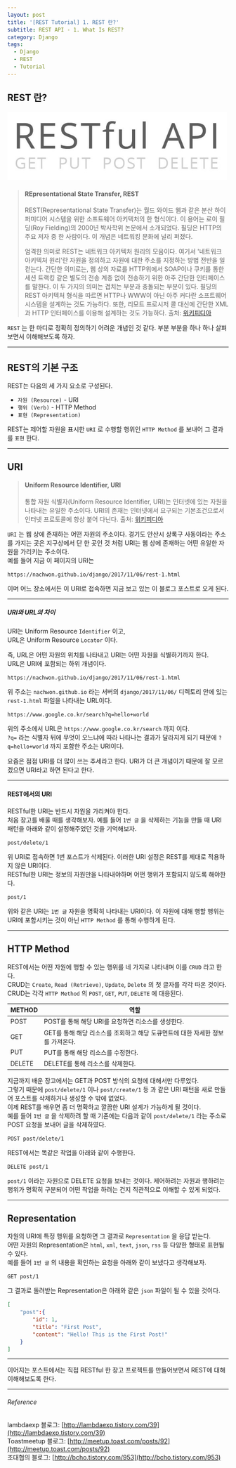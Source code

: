 ```yaml
---
layout: post
title: '[REST Tutorial] 1. REST 란?'
subtitle: REST API - 1. What Is REST?
category: Django
tags:
  - Django
  - REST
  - Tutorial
---
```


## REST 란?

<img width="500px" src="/img/rest/restful_api.jpg" style="box-shadow:none;"> 

> #### REpresentational State Transfer, REST
>
> REST(Representational State Transfer)는 월드 와이드 웹과 같은 분산 하이퍼미디어 시스템을 위한 소프트웨어 아키텍처의 한 형식이다. 이 용어는 로이 필딩(Roy Fielding)의 2000년 박사학위 논문에서 소개되었다. 필딩은 HTTP의 주요 저자 중 한 사람이다. 이 개념은 네트워킹 문화에 널리 퍼졌다.
> 
> 엄격한 의미로 REST는 네트워크 아키텍처 원리의 모음이다. 여기서 '네트워크 아키텍처 원리'란 자원을 정의하고 자원에 대한 주소를 지정하는 방법 전반을 일컫는다. 간단한 의미로는, 웹 상의 자료를 HTTP위에서 SOAP이나 쿠키를 통한 세션 트랙킹 같은 별도의 전송 계층 없이 전송하기 위한 아주 간단한 인터페이스를 말한다. 이 두 가지의 의미는 겹치는 부분과 충돌되는 부분이 있다. 필딩의 REST 아키텍처 형식을 따르면 HTTP나 WWW이 아닌 아주 커다란 소프트웨어 시스템을 설계하는 것도 가능하다. 또한, 리모트 프로시저 콜 대신에 간단한 XML과 HTTP 인터페이스를 이용해 설계하는 것도 가능하다. 
> 출처: [위키피디아](https://ko.wikipedia.org/wiki/REST)

`REST` 는 한 마디로 정확히 정의하기 어려운 개념인 것 같다. 부분 부분을 하나 하나 살펴보면서 이해해보도록 하자.

- - -

## REST의 기본 구조

REST는 다음의 세 가지 요소로 구성된다.

- `자원 (Resource)` - URI
- `행위 (Verb)` - HTTP Method
- `표현 (Representation)`

REST는 제어할 자원을 표시한 `URI` 로 수행할 행위인 `HTTP Method` 를 보내어 그 결과를 `표현` 한다. 

- - -

## URI

> #### Uniform Resource Identifier, URI
>
> 통합 자원 식별자(Uniform Resource Identifier, URI)는 인터넷에 있는 자원을 나타내는 유일한 주소이다. URI의 존재는 인터넷에서 요구되는 기본조건으로서 인터넷 프로토콜에 항상 붙어 다닌다.
> 출처: [위키피디아](https://ko.wikipedia.org/wiki/%ED%86%B5%ED%95%A9_%EC%9E%90%EC%9B%90_%EC%8B%9D%EB%B3%84%EC%9E%90)

`URI` 는 웹 상에 존재하는 어떤 자원의 주소이다. 경기도 안산시 상록구 사동이라는 주소를 가지는 곳은 지구상에서 단 한 곳인 것 처럼 URI는 웹 상에 존재하는 어떤 유일한 자원을 가리키는 주소이다.  
예를 들어 지금 이 페이지의 URI는 
```
https://nachwon.github.io/django/2017/11/06/rest-1.html
```

이며 어느 장소에서든 이 URI로 접속하면 지금 보고 있는 이 블로그 포스트로 오게 된다.

- - -

##### URI와 URL의 차이

URI는 Uniform Resource `Identifier` 이고,  
URL은 Uniform Resource `Locator` 이다.  

즉, URL은 어떤 자원의 위치를 나타내고 URI는 어떤 자원을 식별하기까지 한다.  
URL은 URI에 포함되는 하위 개념이다.  

```
https://nachwon.github.io/django/2017/11/06/rest-1.html
```

위 주소는 `nachwon.github.io` 라는 서버의 `django/2017/11/06/` 디렉토리 안에 있는 `rest-1.html` 파일을 나타내는 URL이다.


```
https://www.google.co.kr/search?q=hello+world
```

위의 주소에서 URL은 `https://www.google.co.kr/search` 까지 이다.  
`?q=` 라는 식별자 뒤에 무엇이 오느냐에 따라 나타나는 결과가 달라지게 되기 때문에 `?q=hello+world` 까지 포함한 주소는 URI이다.  

요즘은 점점 URI를 더 많이 쓰는 추세라고 한다. URI가 더 큰 개념이기 때문에 잘 모르겠으면 URI라고 하면 된다고 한다.

- - -

#### REST에서의 URI

RESTful한 URI는 반드시 자원을 가리켜야 한다.  
처음 장고를 배울 때를 생각해보자. 예를 들어 `1번 글` 을 삭제하는 기능을 만들 때 URI 패턴을 아래와 같이 설정해주었던 것을 기억해보자.  

```
post/delete/1
```

위 URI로 접속하면 1번 포스트가 삭제된다. 이러한 URI 설정은 REST를 제대로 적용하지 않은 URI이다.  
RESTful한 URI는 정보의 자원만을 나타내야하며 어떤 행위가 포함되지 않도록 해야한다.  

```
post/1
```

위와 같은 URI는 `1번 글` 자원을 명확히 나타내는 URI이다. 이 자원에 대해 행할 행위는 URI에 포함시키는 것이 아닌 `HTTP Method` 를 통해 수행하게 된다.

- - -

## HTTP Method

REST에서는 어떤 자원에 행할 수 있는 행위를 네 가지로 나타내며 이를 `CRUD` 라고 한다.  
CRUD는 `Create`, `Read (Retrieve)`, `Update`, `Delete` 의 첫 글자를 각각 따온 것이다.  
CRUD는 각각 `HTTP Method` 의 `POST`, `GET`, `PUT`, `DELETE` 에 대응된다.  

<table class="table table-striped table-bordered">
    <thead>
        <tr>
            <th>METHOD</th>
            <th>역할</th>
        </tr>
    </thead>
    <tbody>
        <tr>
            <td>POST</td>
            <td>POST를 통해 해당 URI를 요청하면 리소스를 생성한다.</td>
        </tr>
        <tr>
            <td>GET</td>
            <td>GET를 통해 해당 리소스를 조회하고 해당 도큐먼트에 대한 자세한 정보를 가져온다.</td>
        </tr>
        <tr>
            <td>PUT</td>
            <td>PUT를 통해 해당 리소스를 수정한다.</td>
        </tr>
        <tr>
            <td>DELETE</td>
            <td>DELETE를 통해 리소스를 삭제한다.</td>
        </tr>
    </tbody>
</table>

지금까지 배운 장고에서는 GET과 POST 방식의 요청에 대해서만 다루었다.  
그렇기 때문에 `post/delete/1` 이나 `post/create/1` 등 과 같은 URI 패턴을 새로 만들어 포스트를 삭제하거나 생성할 수 밖에 없었다.  
이제 REST를 배우면 좀 더 명확하고 깔끔한 URI 설계가 가능하게 될 것이다.  
예를 들어 `1번 글` 을 삭제하려 할 때 기존에는 다음과 같이 `post/delete/1` 라는 주소로 POST 요청을 보내어 글을 삭제하였다. 

```
POST post/delete/1
```

REST에서는 똑같은 작업을 아래와 같이 수행한다.

```
DELETE post/1
```

`post/1` 이라는 자원으로 DELETE 요청을 보내는 것이다. 제어하려는 자원과 행하려는 행위가 명확히 구분되어 어떤 작업을 하려는 건지 직관적으로 이해할 수 있게 되었다.

- - -

## Representation

자원의 URI에 특정 행위를 요청하면 그 결과로 `Representation` 을 응답 받는다.  
어떤 자원의 Representation은 `html`, `xml`, `text`, `json`, `rss` 등 다양한 형태로 표현될 수 있다.  
예를 들어 `1번 글` 의 내용을 확인하는 요청을 아래와 같이 보냈다고 생각해보자.

```
GET post/1
```

그 결과로 돌려받는 Representation은 아래와 같은 `json` 파일이 될 수 있을 것이다.  

```json
[
    "post":{
        "id": 1,
        "title": "First Post",
        "content": "Hello! This is the First Post!"
    }
]
```

- - -

이어지는 포스트에서는 직접 RESTful 한 장고 프로젝트를 만들어보면서 REST에 대해 이해해보도록 한다.

- - -

###### Reference

lambdaexp 블로그: [http://lambdaexp.tistory.com/39](http://lambdaexp.tistory.com/39)  
Toastmeetup 블로그: [http://meetup.toast.com/posts/92](http://meetup.toast.com/posts/92)  
조대협의 블로그: [http://bcho.tistory.com/953](http://bcho.tistory.com/953)  